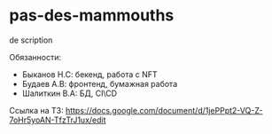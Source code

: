 # pas-des-mammouths
de scription

Обязанности:
- Быканов Н.С: бекенд, работа с NFT
- Будаев А.В: фронтенд, бумажная работа
- Шалиткин В.А: БД, CI\CD

Ссылка на ТЗ: https://docs.google.com/document/d/1jePPpt2-VQ-Z-7oHr5yoAN-TfzTrJ1ux/edit
